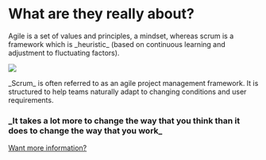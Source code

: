 <!DocType html>
<html>
  <head>
    <title>Agile = Scrum?</title>
  </head>
  <body>
     <h1>What are  they really about?</h1> 
     <p>Agile is a set of values and principles, a mindset, whereas     scrum is a framework which is _heuristic_ (based on continuous learning and adjustment to fluctuating factors).</p>
     <img src="https://agileforall.com/wp-content/uploads/2019/05/ScrumFramework.Handout.jpg"/>
     <p>_Scrum_ is often referred to as an agile project management framework. It is structured to help teams naturally adapt to changing conditions and user requirements.</ps>
    <h3>_It takes a lot more to change the way that you think than it does to change the way that you work_</h3>
    <a href="https://www.atlassian.com/agile/scrum">Want more information?</a>

